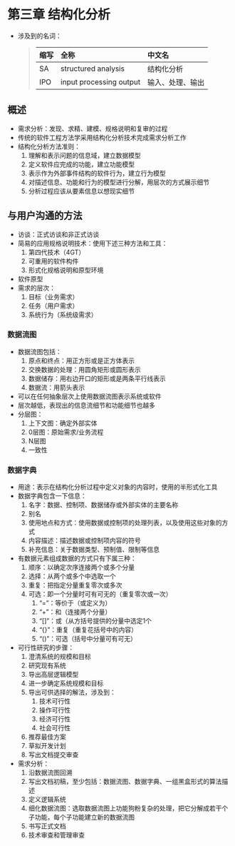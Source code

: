 # 第三章 结构化分析

+ 涉及到的名词：
    >缩写|全称|中文名
    >|:-|:---|:---|
    >SA|structured analysis|结构化分析
    >IPO|input processing output|输入、处理、输出

## 概述

+ 需求分析：发现、求精、建模、规格说明和复审的过程
+ 传统的软件工程方法学采用结构化分析技术完成需求分析工作
+ 结构化分析方法准则：
    1. 理解和表示问题的信息域，建立数据模型
    2. 定义软件应完成的功能，建立功能模型
    3. 表示作为外部事件结构的软件行为，建立行为模型
    4. 对描述信息、功能和行为的模型进行分解，用层次的方式展示细节
    5. 分析过程应该从要素信息以想现实细节

## 与用户沟通的方法

+ 访谈：正式访谈和非正式访谈
+ 简易的应用规格说明技术：使用下述三种方法和工具：
    1. 第四代技术（4GT）
    2. 可重用的软件构件
    3. 形式化规格说明和原型环境
+ 软件原型
+ 需求的层次：
    1. 目标（业务需求）
    2. 任务（用户需求）
    3. 系统行为（系统级需求）

### 数据流图

+ 数据流图包括：
    1. 原点和终点：用正方形或是正方体表示
    2. 交换数据的处理：用圆角矩形或圆形表示
    3. 数据储存：用右边开口的矩形或是两条平行线表示
    4. 数据流：用箭头表示
+ 可以在任何抽象层次上使用数据流图表示系统或软件
+ 层次越低，表现出的信息流细节和功能细节也越多
+ 分层图：
    1. 上下文图：确定外部实体
    2. 0层图：原始需求/业务流程
    3. N层图
    4. 一致性

### 数据字典

+ 用途：表示在结构化分析过程中定义对象的内容时，使用的半形式化工具
+ 数据字典包含一下信息：
    1. 名字：数据、控制项、数据储存或外部实体的主要名称
    2. 别名
    3. 使用地点和方式：使用数据或控制项的处理列表，以及使用这些对象的方式
    4. 内容描述：描述数据或控制项内容的符号
    5. 补充信息：关于数据类型、预制值、限制等信息
+ 有数据元素组成数据的方式只有下属三种：
    1. 顺序：以确定次序连接两个或多个分量
    2. 选择：从两个或多个中选取一个
    3. 重复：把指定分量重复零次或多次
    4. 可选：即一个分量时可有可无的（重复零次或一次）
        1. “=”：等价于（或定义为）
        2. “+”：和（连接两个分量）
        3. “[]”：或（从方括号提供的分量中选定1个
        4. “{}”：重复（重复花括号中的内容）
        5. “()”：可选（括号中分量可有可无）
+ 可行性研究的步骤：
    1. 澄清系统的规模和目标
    2. 研究现有系统
    3. 导出高层逻辑模型
    4. 进一步确定系统规模和目标
    5. 导出可供选择的解法，涉及到：
        1. 技术可行性
        2. 操作可行性
        3. 经济可行性
        4. 社会可行性
    6. 推荐最佳方案
    7. 草拟开发计划
    8. 写出文档提交审查
+ 需求分析：
    1. 沿数据流图回溯
    2. 写出文档初稿，至少包括：数据流图、数据字典、一组黑盒形式的算法描述
    3. 定义逻辑系统
    4. 细化数据流图：选取数据流图上功能狗粉复杂的处理，把它分解成若干个子功能，每个子功能建立新的数据流图
    5. 书写正式文档
    6. 技术审查和管理审查
